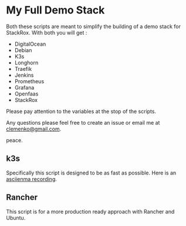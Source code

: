# My Full Demo Stack

Both these scripts are meant to simplify the building of a demo stack for StackRox. With both you will get :

- DigitalOcean
- Debian
- K3s
- Longhorn
- Traefik
- Jenkins
- Prometheus
- Grafana
- Openfaas
- StackRox

Please pay attention to the variables at the stop of the scripts.

Any questions please feel free to create an issue or email me at clemenko@gmail.com.

peace.

## k3s

Specifically this script is designed to be as fast as possible. Here is an [asciienma recording](https://asciinema.org/a/Gc4euwyDfFpICM3ZQ1jcnlqCG).

## Rancher

This script is for a more production ready approach with Rancher and Ubuntu.
